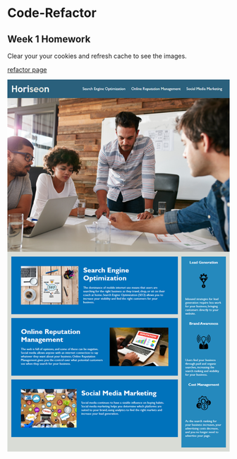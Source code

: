 # Code-Refactor

## Week 1 Homework

Clear your your cookies and refresh cache to see the images.

[refactor page](https://jnm8787.github.io/refactor/)

![demo](img/01-html-css-git-homework-demo.png)